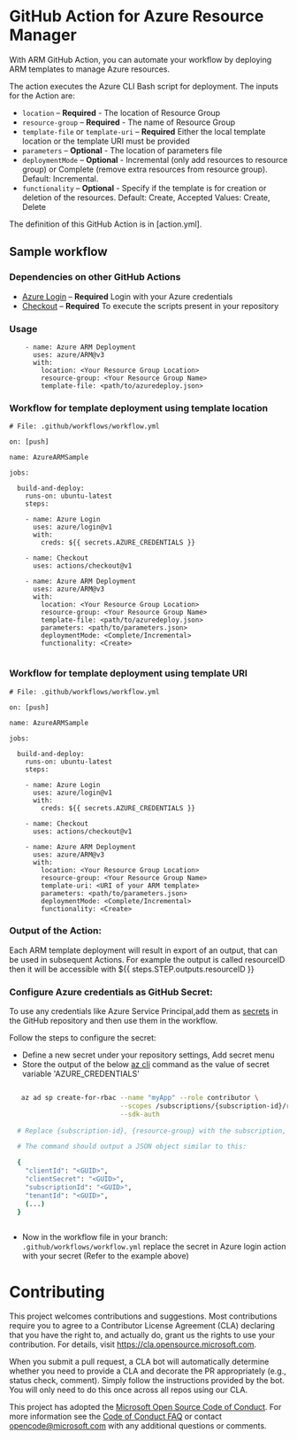 # GitHub Action for Azure Resource Manager

With ARM GitHub Action, you can automate your workflow by deploying ARM templates to manage Azure resources.

The action executes the Azure CLI Bash script for deployment. The inputs for the Action are:

- `location` – **Required** - The location of Resource Group
- `resource-group` – **Required** - The name of Resource Group
- `template-file` or `template-uri` – **Required** Either the local template location or the template URI must be provided
- `parameters` – **Optional** - The location of parameters file
- `deploymentMode` – **Optional** - Incremental (only add resources to resource group) or Complete (remove extra resources from resource group). Default: Incremental.
- `functionality` – **Optional** - Specify if the template is for creation or deletion of the resources. Default: Create, Accepted Values: Create, Delete

The definition of this GitHub Action is in [action.yml].

## Sample workflow 

### Dependencies on other GitHub Actions
* [Azure Login](https://github.com/Azure/login) – **Required** Login with your Azure credentials 
* [Checkout](https://github.com/actions/checkout) – **Required** To execute the scripts present in your repository

### Usage

```
    - name: Azure ARM Deployment
      uses: azure/ARM@v3
      with:
        location: <Your Resource Group Location>
        resource-group: <Your Resource Group Name>
        template-file: <path/to/azuredeploy.json>

```

### Workflow for template deployment using template location
```
# File: .github/workflows/workflow.yml

on: [push]

name: AzureARMSample

jobs:

  build-and-deploy:
    runs-on: ubuntu-latest
    steps:
    
    - name: Azure Login
      uses: azure/login@v1
      with:
        creds: ${{ secrets.AZURE_CREDENTIALS }}
    
    - name: Checkout
      uses: actions/checkout@v1
      
    - name: Azure ARM Deployment
      uses: azure/ARM@v3
      with:
        location: <Your Resource Group Location>
        resource-group: <Your Resource Group Name>
        template-file: <path/to/azuredeploy.json>
        parameters: <path/to/parameters.json>
        deploymentMode: <Complete/Incremental>
        functionality: <Create>
        
```
### Workflow for template deployment using template URI
```
# File: .github/workflows/workflow.yml

on: [push]

name: AzureARMSample

jobs:

  build-and-deploy:
    runs-on: ubuntu-latest
    steps:
    
    - name: Azure Login
      uses: azure/login@v1
      with:
        creds: ${{ secrets.AZURE_CREDENTIALS }}
    
    - name: Checkout
      uses: actions/checkout@v1
      
    - name: Azure ARM Deployment
      uses: azure/ARM@v3
      with:
        location: <Your Resource Group Location>
        resource-group: <Your Resource Group Name>
        template-uri: <URI of your ARM template>
        parameters: <path/to/parameters.json>
        deploymentMode: <Complete/Incremental>
        functionality: <Create>
```

### Output of the Action:

Each ARM template deployment will result in export of an output, that can be used in subsequent Actions. For example the output is called resourceID then it will be accessible with ${{ steps.STEP.outputs.resourceID }}

### Configure Azure credentials as GitHub Secret:

To use any credentials like Azure Service Principal,add them as [secrets](https://help.github.com/en/articles/virtual-environments-for-github-actions#creating-and-using-secrets-encrypted-variables) in the GitHub repository and then use them in the workflow.

Follow the steps to configure the secret:
  * Define a new secret under your repository settings, Add secret menu
  * Store the output of the below [az cli](https://docs.microsoft.com/en-us/cli/azure/?view=azure-cli-latest) command as the value of secret variable 'AZURE_CREDENTIALS'
```bash  

   az ad sp create-for-rbac --name "myApp" --role contributor \
                            --scopes /subscriptions/{subscription-id}/resourceGroups/{resource-group} \
                            --sdk-auth
                            
  # Replace {subscription-id}, {resource-group} with the subscription, resource group details

  # The command should output a JSON object similar to this:

  {
    "clientId": "<GUID>",
    "clientSecret": "<GUID>",
    "subscriptionId": "<GUID>",
    "tenantId": "<GUID>",
    (...)
  }
  
```
  * Now in the workflow file in your branch: `.github/workflows/workflow.yml` replace the secret in Azure login action with your secret (Refer to the example above)


# Contributing

This project welcomes contributions and suggestions.  Most contributions require you to agree to a
Contributor License Agreement (CLA) declaring that you have the right to, and actually do, grant us
the rights to use your contribution. For details, visit https://cla.opensource.microsoft.com.

When you submit a pull request, a CLA bot will automatically determine whether you need to provide
a CLA and decorate the PR appropriately (e.g., status check, comment). Simply follow the instructions
provided by the bot. You will only need to do this once across all repos using our CLA.

This project has adopted the [Microsoft Open Source Code of Conduct](https://opensource.microsoft.com/codeofconduct/).
For more information see the [Code of Conduct FAQ](https://opensource.microsoft.com/codeofconduct/faq/) or
contact [opencode@microsoft.com](mailto:opencode@microsoft.com) with any additional questions or comments.

